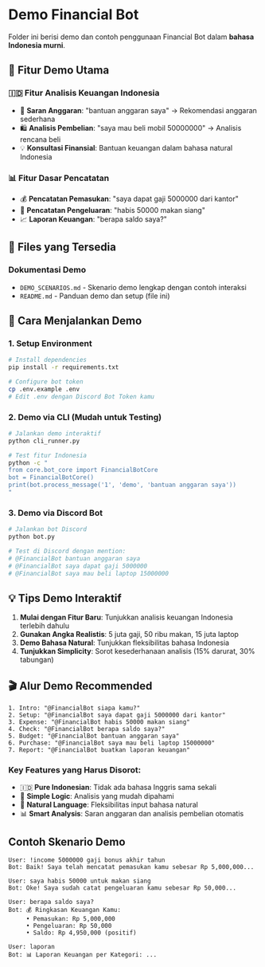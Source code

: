 # Demo Financial Bot

Folder ini berisi demo dan contoh penggunaan Financial Bot dalam **bahasa Indonesia murni**.

## 🎯 Fitur Demo Utama

### 🇮🇩 Fitur Analisis Keuangan Indonesia

- 🏦 **Saran Anggaran**: "bantuan anggaran saya" → Rekomendasi anggaran sederhana
- 🛍️ **Analisis Pembelian**: "saya mau beli mobil 50000000" → Analisis rencana beli
- 💡 **Konsultasi Finansial**: Bantuan keuangan dalam bahasa natural Indonesia

### 📊 Fitur Dasar Pencatatan

- 💰 **Pencatatan Pemasukan**: "saya dapat gaji 5000000 dari kantor"
- 💸 **Pencatatan Pengeluaran**: "habis 50000 makan siang"
- 📈 **Laporan Keuangan**: "berapa saldo saya?"

## 📁 Files yang Tersedia

### Dokumentasi Demo

- `DEMO_SCENARIOS.md` - Skenario demo lengkap dengan contoh interaksi
- `README.md` - Panduan demo dan setup (file ini)

## 🚀 Cara Menjalankan Demo

### 1. Setup Environment

```bash
# Install dependencies
pip install -r requirements.txt

# Configure bot token
cp .env.example .env
# Edit .env dengan Discord Bot Token kamu
```

### 2. Demo via CLI (Mudah untuk Testing)

```bash
# Jalankan demo interaktif
python cli_runner.py

# Test fitur Indonesia
python -c "
from core.bot_core import FinancialBotCore
bot = FinancialBotCore()
print(bot.process_message('1', 'demo', 'bantuan anggaran saya'))
"
```

### 3. Demo via Discord Bot

```bash
# Jalankan bot Discord
python bot.py

# Test di Discord dengan mention:
# @FinancialBot bantuan anggaran saya
# @FinancialBot saya dapat gaji 5000000
# @FinancialBot saya mau beli laptop 15000000
```

## 💡 Tips Demo Interaktif

1. **Mulai dengan Fitur Baru**: Tunjukkan analisis keuangan Indonesia terlebih dahulu
2. **Gunakan Angka Realistis**: 5 juta gaji, 50 ribu makan, 15 juta laptop
3. **Demo Bahasa Natural**: Tunjukkan fleksibilitas bahasa Indonesia
4. **Tunjukkan Simplicity**: Sorot kesederhanaan analisis (15% darurat, 30% tabungan)

## 🎬 Alur Demo Recommended

```
1. Intro: "@FinancialBot siapa kamu?"
2. Setup: "@FinancialBot saya dapat gaji 5000000 dari kantor"
3. Expense: "@FinancialBot habis 50000 makan siang"
4. Check: "@FinancialBot berapa saldo saya?"
5. Budget: "@FinancialBot bantuan anggaran saya"
6. Purchase: "@FinancialBot saya mau beli laptop 15000000"
7. Report: "@FinancialBot buatkan laporan keuangan"
```

### Key Features yang Harus Disorot:

- 🇮🇩 **Pure Indonesian**: Tidak ada bahasa Inggris sama sekali
- 🧠 **Simple Logic**: Analisis yang mudah dipahami
- 💬 **Natural Language**: Fleksibilitas input bahasa natural
- 📊 **Smart Analysis**: Saran anggaran dan analisis pembelian otomatis

## Contoh Skenario Demo

```
User: !income 5000000 gaji bonus akhir tahun
Bot: Baik! Saya telah mencatat pemasukan kamu sebesar Rp 5,000,000...

User: saya habis 50000 untuk makan siang
Bot: Oke! Saya sudah catat pengeluaran kamu sebesar Rp 50,000...

User: berapa saldo saya?
Bot: 💰 Ringkasan Keuangan Kamu:
     • Pemasukan: Rp 5,000,000
     • Pengeluaran: Rp 50,000
     • Saldo: Rp 4,950,000 (positif)

User: laporan
Bot: 📊 Laporan Keuangan per Kategori: ...
```
